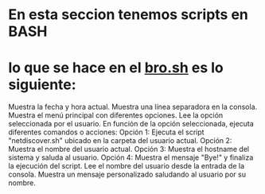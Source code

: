 #  En esta seccion tenemos scripts en BASH

# lo que se hace en el [bro.sh](https://github.com/Chuyinnnnnnnnnnnn/LABORATORIOPIA/blob/master/scriptsbash/bro.sh)  es lo siguiente:

Muestra la fecha y hora actual.
Muestra una línea separadora en la consola.
Muestra el menú principal con diferentes opciones.
Lee la opción seleccionada por el usuario.
En función de la opción seleccionada, ejecuta diferentes comandos o acciones:
Opción 1: Ejecuta el script "netdiscover.sh" ubicado en la carpeta del usuario actual.
Opción 2: Muestra el nombre del usuario actual.
Opción 3: Muestra el hostname del sistema y saluda al usuario.
Opción 4: Muestra el mensaje "Bye!" y finaliza la ejecución del script.
Lee el nombre del usuario desde la entrada de la consola.
Muestra un mensaje personalizado saludando al usuario por su nombre.
